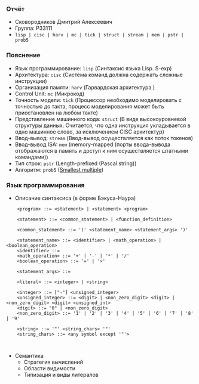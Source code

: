 ### Отчёт

* Сковородников Дмитрий Алексеевич
* Группа: P33111
* `lisp | cisc | harv | mc | tick | struct | stream | mem | pstr | prob5`

### Пояснение

* Язык программирование: `lisp` (Синтаксис языка Lisp. S-exp)
* Архитектура: `cisc` (Система команд должна содержать сложные инструкции)
* Организация памяти: `harv` (Гарвардская архитектура )
* Control Unit: `mc` (Микрокод)
* Точность модели: `tick` (Процессор необходимо моделировать с точностью до такта, процесс моделирования может быть приостановлен на любом такте)
* Представление машинного кода: `struct` (В виде высокоуровневой структуры данных. Считается, что одна инструкция укладывается в одно машинное слово, за исключением CISC архитектур)
* Ввод-вывод: `stream` (Ввод-вывод осуществляется как поток токенов)
* Ввод-вывод ISA: `mem` (memory-mapped (порты ввода-вывода отображаются в память и доступ к ним осуществляется штатными командами))
* Тип строк: `pstr` (Length-prefixed (Pascal string))
* Алгоритм: `prob5` ([Smallest multiple](https://projecteuler.net/problem=5))

### Язык программирования

* Описание синтаксиса (в форме Бэкуса-Наура)
```text
    <program> ::= <statement> | <statement> <program>
    
    <statement> ::= <common_statement> | <function_definition>
    
    <common_statement> ::= '(' <statement_name> <statement_args> ')'
    
    <statement_name> ::= <identifier> | <math_operation> | <boolean_operation>
    <identifier> ::= 
    <math_operation> ::= '+' | '-' | '*' | '/'
    <boolean_operation> ::= '=' | '>'
    
    <statement_args> ::= 
    
    <literal> ::= <integer> | <string>
    
    <integer> ::= ["-"] <unsigned_integer>    
    <unsigned_integer> ::= <digit> | <non_zero_digit> <digit> | <non_zero_digit> <digit> <unsigned_int>
    <digit> ::= "0" | <non_zero_digit>
    <non_zero_digit> ::= '1' | '2' | '3' | '4' | '5' | '6' | '7' | '8' | '9'
    
    <string> ::= '"' <string_chars> '"'
    <string_chars> ::= <any symbol except '"'>
     
    
```

* Семантика
  * Стратегия вычислений
  * Области видимости
  * Типизация и виды литералов
